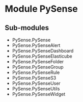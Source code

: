 Module PySense
==============

Sub-modules
-----------
* PySense.PySense
* PySense.PySenseAlert
* PySense.PySenseDashboard
* PySense.PySenseElasticube
* PySense.PySenseFolder
* PySense.PySenseGroup
* PySense.PySenseRule
* PySense.PySenseS3
* PySense.PySenseUser
* PySense.PySenseUtils
* PySense.PySenseWidget